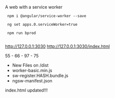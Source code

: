 A web with a service worker
```
 npm i @angular/service-worker --save
 
 ng set apps.0.serviceWorker=true
 
 npm run bprod
 
 ```
 http://127.0.0.1:3030
 http://127.0.0.1:3030/index.html


 55 - 66 - 97 - 75
- New Files on /dist
 - worker-basic.min.js
 - sw-register.HASH.bundle.js
 - ngsw-manifest.json

index.html updated!!!
